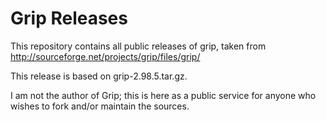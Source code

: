 # Grip Releases

This repository contains all public releases of grip, taken from
<http://sourceforge.net/projects/grip/files/grip/>

This release is based on grip-2.98.5.tar.gz.

I am not the author of Grip; this is here as a public service for
anyone who wishes to fork and/or maintain the sources.

